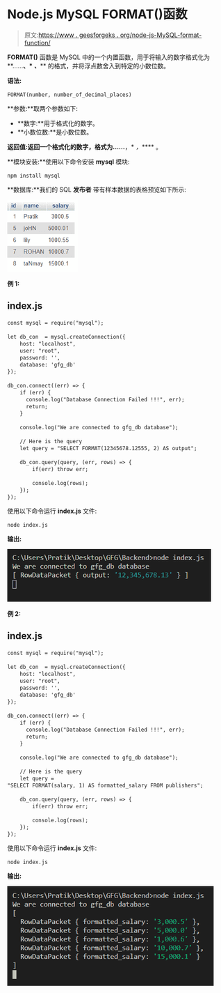 # Node.js MySQL FORMAT()函数

> 原文:[https://www . geesforgeks . org/node-js-MySQL-format-function/](https://www.geeksforgeeks.org/node-js-mysql-format-function/)

**FORMAT()** 函数是 MySQL 中的一个内置函数，用于将输入的数字格式化为**……**、* *、***** 的格式，并将浮点数舍入到特定的小数位数。

**语法:**

```
FORMAT(number, number_of_decimal_places)
```

**参数:**取两个参数如下:

*   **数字:**用于格式化的数字。
*   **小数位数:**是小数位数。

**返回值:**返回一个格式化的数字，格式为**……**，* *，***** 。

**模块安装:**使用以下命令安装 **mysql** 模块:

```
npm install mysql
```

**数据库:**我们的 SQL **发布者** 带有样本数据的表格预览如下所示:

![](img/862e0dc0654aee673b376e8190bacaa5.png)

**例 1:**

## index.js

```
const mysql = require("mysql");

let db_con  = mysql.createConnection({
    host: "localhost",
    user: "root",
    password: '',
    database: 'gfg_db'
});

db_con.connect((err) => {
    if (err) {
      console.log("Database Connection Failed !!!", err);
      return;
    }

    console.log("We are connected to gfg_db database");

    // Here is the query
    let query = "SELECT FORMAT(12345678.12555, 2) AS output";

    db_con.query(query, (err, rows) => {
        if(err) throw err;

        console.log(rows);
    });
});
```

使用以下命令运行 **index.js** 文件:

```
node index.js
```

**输出:**

![](img/da213472266c2bda9238162a1fffeef9.png)

**例 2:**

## index.js

```
const mysql = require("mysql");

let db_con  = mysql.createConnection({
    host: "localhost",
    user: "root",
    password: '',
    database: 'gfg_db'
});

db_con.connect((err) => {
    if (err) {
      console.log("Database Connection Failed !!!", err);
      return;
    }

    console.log("We are connected to gfg_db database");

    // Here is the query
    let query = 
"SELECT FORMAT(salary, 1) AS formatted_salary FROM publishers";

    db_con.query(query, (err, rows) => {
        if(err) throw err;

        console.log(rows);
    });
});
```

使用以下命令运行 **index.js** 文件:

```
node index.js
```

**输出:**

![](img/e62db1a9dc223486b6ba16f0f24a0305.png)